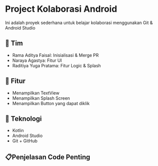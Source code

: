 # Project Kolaborasi Android

Ini adalah proyek sederhana untuk belajar kolaborasi menggunakan Git & Android Studio

## 👥 Tim
- Rama Aditya Faisal: Inisialisasi & Merge PR
- Naraya Agastya: Fitur UI
- Raditiya Yuga Pratama: Fitur Logic & Splash
  
## 📱 Fitur
- Menampilkan TextView
- Menampilkan Splash Screen
- Menampilkan Button yang dapat diklik

## 🔧 Teknologi
- Kotlin
- Android Studio
- Git + GitHub

## 📋Penjelasan Code Penting
